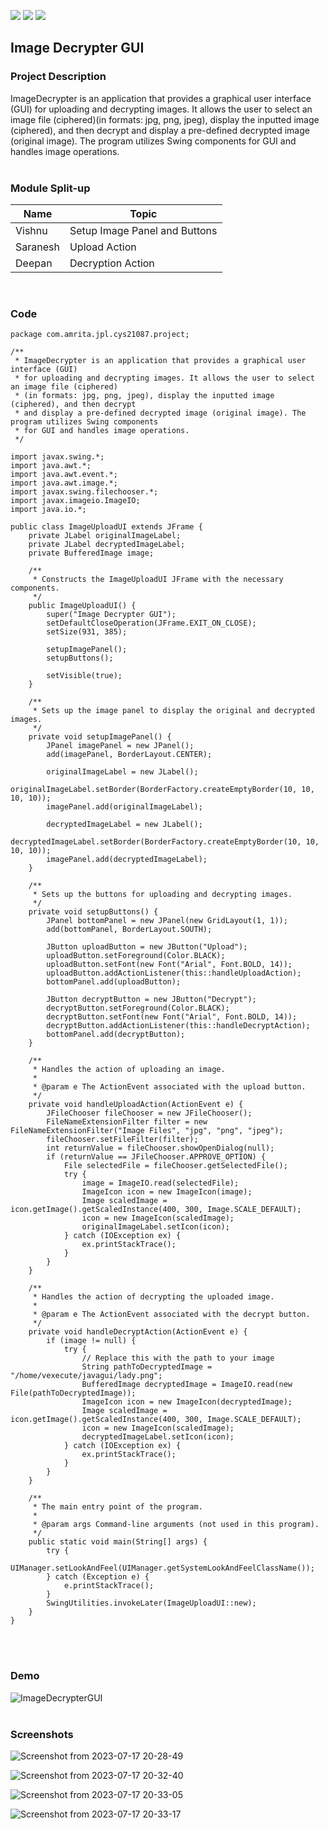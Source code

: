 ![](https://img.shields.io/badge/Batch-21CYS-lightgreen) ![](https://img.shields.io/badge/UG-blue) ![](https://img.shields.io/badge/Subject-JPL-blue)

## Image Decrypter GUI 

 

### Project Description

ImageDecrypter is an application that provides a graphical user interface (GUI) for uploading and decrypting images.
It allows the user to select an image file (ciphered)(in formats: jpg, png, jpeg), display the inputted image (ciphered), 
and then decrypt and display a pre-defined decrypted image (original image). The program utilizes Swing components
for GUI and handles image operations.
<br><br>


### Module Split-up
| Name | Topic |
|------|-------|
| Vishnu | Setup Image Panel and Buttons |
| Saranesh | Upload Action |
| Deepan | Decryption Action |

<br>


### Code
```
package com.amrita.jpl.cys21087.project;

/**
 * ImageDecrypter is an application that provides a graphical user interface (GUI)
 * for uploading and decrypting images. It allows the user to select an image file (ciphered)
 * (in formats: jpg, png, jpeg), display the inputted image (ciphered), and then decrypt
 * and display a pre-defined decrypted image (original image). The program utilizes Swing components
 * for GUI and handles image operations.
 */

import javax.swing.*;
import java.awt.*;
import java.awt.event.*;
import java.awt.image.*;
import javax.swing.filechooser.*;
import javax.imageio.ImageIO;
import java.io.*;

public class ImageUploadUI extends JFrame {
    private JLabel originalImageLabel;
    private JLabel decryptedImageLabel;
    private BufferedImage image;

    /**
     * Constructs the ImageUploadUI JFrame with the necessary components.
     */
    public ImageUploadUI() {
        super("Image Decrypter GUI");
        setDefaultCloseOperation(JFrame.EXIT_ON_CLOSE);
        setSize(931, 385);

        setupImagePanel();
        setupButtons();

        setVisible(true);
    }

    /**
     * Sets up the image panel to display the original and decrypted images.
     */
    private void setupImagePanel() {
        JPanel imagePanel = new JPanel();
        add(imagePanel, BorderLayout.CENTER);

        originalImageLabel = new JLabel();
        originalImageLabel.setBorder(BorderFactory.createEmptyBorder(10, 10, 10, 10));
        imagePanel.add(originalImageLabel);

        decryptedImageLabel = new JLabel();
        decryptedImageLabel.setBorder(BorderFactory.createEmptyBorder(10, 10, 10, 10));
        imagePanel.add(decryptedImageLabel);
    }

    /**
     * Sets up the buttons for uploading and decrypting images.
     */
    private void setupButtons() {
        JPanel bottomPanel = new JPanel(new GridLayout(1, 1));
        add(bottomPanel, BorderLayout.SOUTH);

        JButton uploadButton = new JButton("Upload");
        uploadButton.setForeground(Color.BLACK);
        uploadButton.setFont(new Font("Arial", Font.BOLD, 14));
        uploadButton.addActionListener(this::handleUploadAction);
        bottomPanel.add(uploadButton);

        JButton decryptButton = new JButton("Decrypt");
        decryptButton.setForeground(Color.BLACK);
        decryptButton.setFont(new Font("Arial", Font.BOLD, 14));
        decryptButton.addActionListener(this::handleDecryptAction);
        bottomPanel.add(decryptButton);
    }

    /**
     * Handles the action of uploading an image.
     *
     * @param e The ActionEvent associated with the upload button.
     */
    private void handleUploadAction(ActionEvent e) {
        JFileChooser fileChooser = new JFileChooser();
        FileNameExtensionFilter filter = new FileNameExtensionFilter("Image Files", "jpg", "png", "jpeg");
        fileChooser.setFileFilter(filter);
        int returnValue = fileChooser.showOpenDialog(null);
        if (returnValue == JFileChooser.APPROVE_OPTION) {
            File selectedFile = fileChooser.getSelectedFile();
            try {
                image = ImageIO.read(selectedFile);
                ImageIcon icon = new ImageIcon(image);
                Image scaledImage = icon.getImage().getScaledInstance(400, 300, Image.SCALE_DEFAULT);
                icon = new ImageIcon(scaledImage);
                originalImageLabel.setIcon(icon);
            } catch (IOException ex) {
                ex.printStackTrace();
            }
        }
    }

    /**
     * Handles the action of decrypting the uploaded image.
     *
     * @param e The ActionEvent associated with the decrypt button.
     */
    private void handleDecryptAction(ActionEvent e) {
        if (image != null) {
            try {
                // Replace this with the path to your image
                String pathToDecryptedImage = "/home/vexecute/javagui/lady.png";
                BufferedImage decryptedImage = ImageIO.read(new File(pathToDecryptedImage));
                ImageIcon icon = new ImageIcon(decryptedImage);
                Image scaledImage = icon.getImage().getScaledInstance(400, 300, Image.SCALE_DEFAULT);
                icon = new ImageIcon(scaledImage);
                decryptedImageLabel.setIcon(icon);
            } catch (IOException ex) {
                ex.printStackTrace();
            }
        }
    }

    /**
     * The main entry point of the program.
     *
     * @param args Command-line arguments (not used in this program).
     */
    public static void main(String[] args) {
        try {
            UIManager.setLookAndFeel(UIManager.getSystemLookAndFeelClassName());
        } catch (Exception e) {
            e.printStackTrace();
        }
        SwingUtilities.invokeLater(ImageUploadUI::new);
    }
}

```
<br><br>


### Demo

![ImageDecrypterGUI](https://github.com/vexecute/20CYS383-Java-Programming-Lab/assets/92919686/3a230670-53b3-4e14-a445-a38b47239835)
<br><br>


### Screenshots

![Screenshot from 2023-07-17 20-28-49](https://github.com/vexecute/20CYS383-Java-Programming-Lab/assets/92919686/1bebcf25-14bb-4dd8-8102-479210b1fd99)

![Screenshot from 2023-07-17 20-32-40](https://github.com/vexecute/20CYS383-Java-Programming-Lab/assets/92919686/7f8d4bf4-eae2-49ef-9451-9f953c351b49)

![Screenshot from 2023-07-17 20-33-05](https://github.com/vexecute/20CYS383-Java-Programming-Lab/assets/92919686/aa892cb8-aefc-440b-8f26-840c36cc4795)

![Screenshot from 2023-07-17 20-33-17](https://github.com/vexecute/20CYS383-Java-Programming-Lab/assets/92919686/85d509ef-d6ea-419e-9bc1-044271ff4f39)


